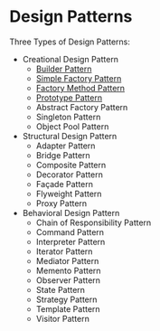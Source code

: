 # Design Patterns

Three Types of Design Patterns:

- Creational Design Pattern
  - [Builder Pattern](https://github.com/nitr-dimple/Learning-Design-Patterns-Java/tree/main/DesignPattarnsInJava/src/main/java/com/neu/dimple/creationaldesignpatterns/BuilderDesignPattern)
  - [Simple Factory Pattern](https://github.com/nitr-dimple/Learning-Design-Patterns-Java/tree/main/DesignPattarnsInJava/src/main/java/com/neu/dimple/creationaldesignpatterns/SimpleFactoryDesignPattern)
  - [Factory Method Pattern](https://github.com/nitr-dimple/Learning-Design-Patterns-Java/tree/main/DesignPattarnsInJava/src/main/java/com/neu/dimple/creationaldesignpatterns/FactoryDesignPatterns)
  - [Prototype Pattern](https://github.com/nitr-dimple/Learning-Design-Patterns-Java/tree/main/DesignPattarnsInJava/src/main/java/com/neu/dimple/creationaldesignpatterns/PrototypeDesignPattern)
  - Abstract Factory Pattern
  - Singleton Pattern
  - Object Pool Pattern
- Structural Design Pattern 
  - Adapter Pattern
  - Bridge Pattern
  - Composite Pattern
  - Decorator Pattern
  - Façade Pattern
  - Flyweight Pattern
  - Proxy Pattern
- Behavioral Design Pattern
  - Chain of Responsibility Pattern
  - Command Pattern 
  - Interpreter Pattern
  - Iterator Pattern
  - Mediator Pattern
  - Memento Pattern
  - Observer Pattern
  - State Pattern
  - Strategy Pattern
  - Template Pattern
  - Visitor Pattern
